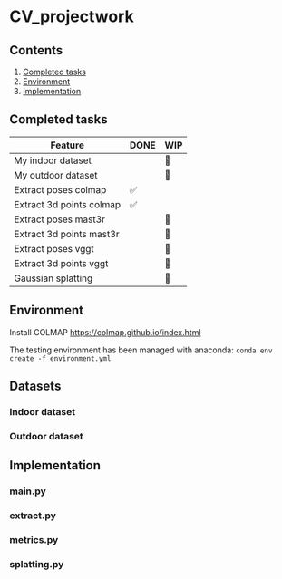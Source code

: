 # CV_projectwork

## Contents

1. [Completed tasks](#completed-tasks)
2. [Environment](#environment)
3. [Implementation](#implementation)

## Completed tasks

|  Feature   | DONE  | WIP |
|-----|---|---|
| My indoor dataset |  | 🔁 |
| My outdoor dataset |  | 🔁 |
| Extract poses colmap | ✅ |  |
| Extract 3d points colmap | ✅ |  |
| Extract poses mast3r |  | 🔁 |
| Extract 3d points mast3r |  | 🔁 |
| Extract poses vggt |  | 🔁 |
| Extract 3d points vggt |  | 🔁 |
| Gaussian splatting  |  | 🔁 |

## Environment

Install COLMAP <https://colmap.github.io/index.html>

The testing environment has been managed with anaconda:
`conda env create -f environment.yml`

## Datasets

### Indoor dataset

### Outdoor dataset

## Implementation

### main.py

### extract.py

### metrics.py

### splatting.py
